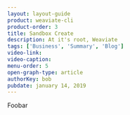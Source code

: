 ```yaml
---
layout: layout-guide
product: weaviate-cli
product-order: 3
title: Sandbox Create
description: At it's root, Weaviate 
tags: ['Business', 'Summary', 'Blog']
video-link:
video-caption:
menu-order: 5
open-graph-type: article
authorKey: bob
pubdate: january 14, 2019
---
```


Foobar